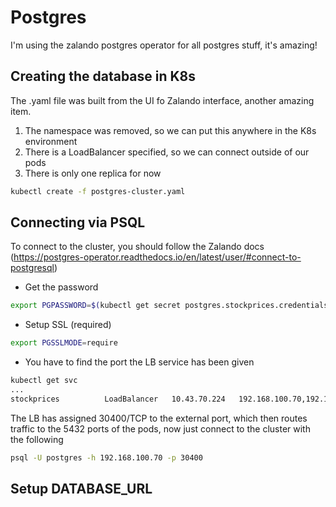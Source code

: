 # Postgres

I'm using the zalando postgres operator for all postgres stuff, it's amazing!

## Creating the database in K8s
The .yaml file was built from the UI fo Zalando interface, another amazing item.    

1. The namespace was removed, so we can put this anywhere in the K8s environment
2. There is a LoadBalancer specified, so we can connect outside of our pods
3. There is only one replica for now

```bash
kubectl create -f postgres-cluster.yaml
```

## Connecting via PSQL
To connect to the cluster, you should follow the Zalando docs (https://postgres-operator.readthedocs.io/en/latest/user/#connect-to-postgresql)

- Get the password
```bash
export PGPASSWORD=$(kubectl get secret postgres.stockprices.credentials.postgresql.acid.zalan.do -o 'jsonpath={.data.password}' | base64 -d)
```

- Setup SSL (required)
```bash
export PGSSLMODE=require
```
- You have to find the port the LB service has been given
```bash
kubectl get svc
...
stockprices          LoadBalancer   10.43.70.224   192.168.100.70,192.168.100.71,192.168.100.72   5432:30400/TCP
```

The LB has assigned 30400/TCP to the external port, which then routes traffic to the 5432 ports of the pods, now just connect to the cluster with the following

```bash
psql -U postgres -h 192.168.100.70 -p 30400
```

## Setup DATABASE_URL
